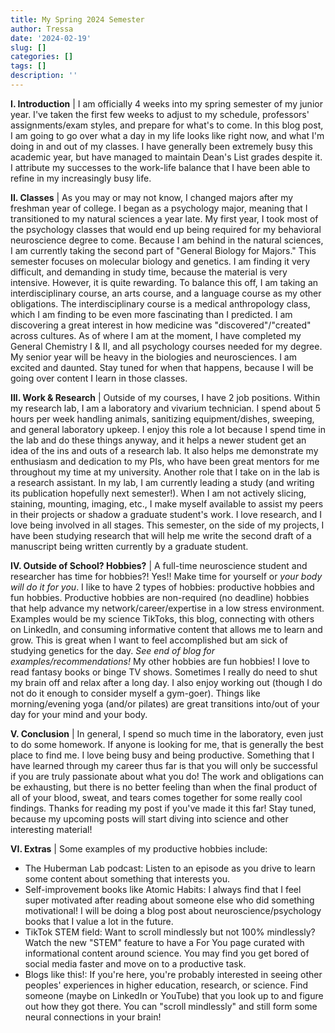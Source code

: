 ```yaml
---
title: My Spring 2024 Semester
author: Tressa
date: '2024-02-19'
slug: []
categories: []
tags: []
description: ''
---
```

**I. Introduction** |
I am officially 4 weeks into my spring semester of my junior year. I've taken the first few weeks to adjust to my schedule, professors' assignments/exam styles, and prepare for what's to come. In this blog post, I am going to go over what a day in my life looks like right now, and what I'm doing in and out of my classes. I have generally been extremely busy this academic year, but have managed to maintain Dean's List grades despite it. I attribute my successes to the work-life balance that I have been able to refine in my increasingly busy life.

**II. Classes** |
As you may or may not know, I changed majors after my freshman year of college. I began as a psychology major, meaning that I transitioned to my natural sciences a year late. My first year, I took most of the psychology classes that would end up being required for my behavioral neuroscience degree to come. Because I am behind in the natural sciences, I am currently taking the second part of "General Biology for Majors." This semester focuses on molecular biology and genetics. I am finding it very difficult, and demanding in study time, because the material is very intensive. However, it is quite rewarding. To balance this off, I am taking an interdisciplinary course, an arts course, and a language course as my other obligations. The interdisciplinary course is a medical anthropology class, which I am finding to be even more fascinating than I predicted. I am discovering a great interest in how medicine was "discovered"/"created" across cultures.
As of where I am at the moment, I have completed my General Chemistry I & II, and all psychology courses needed for my degree. My senior year will be heavy in the biologies and neurosciences. I am excited and daunted. Stay tuned for when that happens, because I will be going over content I learn in those classes.

**III. Work & Research** |
Outside of my courses, I have 2 job positions. Within my research lab, I am a laboratory and vivarium technician. I spend about 5 hours per week handling animals, sanitizing equipment/dishes, sweeping, and general laboratory upkeep. I enjoy this role a lot because I spend time in the lab and do these things anyway, and it helps a newer student get an idea of the ins and outs of a research lab. It also helps me demonstrate my enthusiasm and dedication to my PIs, who have been great mentors for me throughout my time at my university.
Another role that I take on in the lab is a research assistant. In my lab, I am currently leading a study (and writing its publication hopefully next semester!). When I am not actively slicing, staining, mounting, imaging, etc., I make myself available to assist my peers in their projects or shadow a graduate student's work. I love research, and I love being involved in all stages. This semester, on the side of my projects, I have been studying research that will help me write the second draft of a manuscript being written currently by a graduate student.

**IV. Outside of School? Hobbies?** |
A full-time neuroscience student and researcher has time for hobbies?! Yes!! Make time for yourself or *your body will do it for you*. I like to have 2 types of hobbies: productive hobbies and fun hobbies. Productive hobbies are non-required (no deadline) hobbies that help advance my network/career/expertise in a low stress environment. Examples would be my science TikToks, this blog, connecting with others on LinkedIn, and consuming informative content that allows me to learn and grow. This is great when I want to feel accomplished but am sick of studying genetics for the day. *See end of blog for examples/recommendations!*
My other hobbies are fun hobbies! I love to read fantasy books or binge TV shows. Sometimes I really do need to shut my brain off and relax after a long day. I also enjoy working out (though I do not do it enough to consider myself a gym-goer). Things like morning/evening yoga (and/or pilates) are great transitions into/out of your day for your mind and your body.

**V. Conclusion** |
In general, I spend so much time in the laboratory, even just to do some homework. If anyone is looking for me, that is generally the best place to find me. I love being busy and being productive. Something that I have learned through my career thus far is that you will only be successful if you are truly passionate about what you do! The work and obligations can be exhausting, but there is no better feeling than when the final product of all of your blood, sweat, and tears comes together for some really cool findings.
Thanks for reading my post if you've made it this far! Stay tuned, because my upcoming posts will start diving into science and other interesting material!

**VI. Extras** |
Some examples of my productive hobbies include:
- The Huberman Lab podcast: Listen to an episode as you drive to learn some content about something that interests you.
- Self-improvement books like Atomic Habits: I always find that I feel super motivated after reading about someone else who did something motivational! I will be doing a blog post about neuroscience/psychology books that I value a lot in the future.
- TikTok STEM field: Want to scroll mindlessly but not 100% mindlessly? Watch the new "STEM" feature to have a For You page curated with informational content around science. You may find you get bored of social media faster and move on to a productive task.
- Blogs like this!: If you're here, you're probably interested in seeing other peoples' experiences in higher education, research, or science. Find someone (maybe on LinkedIn or YouTube) that you look up to and figure out how they got there. You can "scroll mindlessly" and still form some neural connections in your brain!